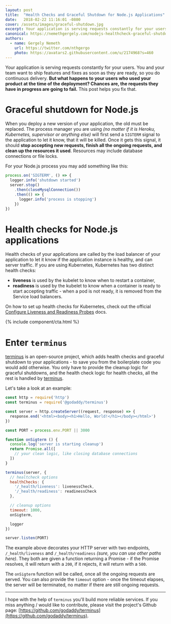 ```yaml
---
layout: post
title:  "Health Checks and Graceful Shutdown for Node.js Applications"
date:   2018-02-22 11:16:01 -0800
cover: /assets/images/graceful-shutdown.jpg
excerpt: Your application is serving requests constantly for your users. You and your team want to ship features and fixes as soon as they are ready, so you do continuous delivery. But what happens to your users who used your product at the time of the deployment? Chances are, the requests they have in progress are going to fail. This post helps you fix that.
canonical: https://nemethgergely.com/nodejs-healthcheck-graceful-shutdown
authors:
  - name: Gergely Nemeth
    url: https://twitter.com/nthgergo
    photo: https://avatars2.githubusercontent.com/u/2174968?s=460
---
```


Your application is serving requests constantly for your users. You and your team want to ship features and fixes as soon as they are ready, so you do continuous delivery. **But what happens to your users who used your product at the time of the deployment? Chances are, the requests they have in progress are going to fail.** This post helps you fix that.

# Graceful shutdown for Node.js

When you deploy a new version of your application, the old must be replaced. The process manager you are using *(no matter if it is Heroku, Kubernetes, supervisor or anything else)* will first send a `SIGTERM` signal to the application to let it know, that it will be killed. Once it gets this signal, it should **stop accepting new requests, finish all the ongoing requests, and clean up the resources it used**. Resources may include database connections or file locks.

For your Node.js process you may add something like this:

```javascript
process.on('SIGTERM', () => {
  logger.info('shutdown started')
  server.stop()
    .then(closeMysqlConnection())
    .then(() => {
      logger.info('process is stopping')
    })
})
```

# Health checks for Node.js applications

Health checks of your applications are called by the load balancer of your application to let it know if the application instance is healthy, and can server traffic. If you are using Kubernetes, Kubernetes has two distinct health checks:

* **liveness** is used by the kubelet to know when to restart a container,
* **readiness** is used by the kubelet to know when a container is ready to start accepting traffic - when a pod is not ready, it is removed from the Service load balancers.

On how to set up health checks for Kubernetes, check out the official [Configure Liveness and Readiness Probes](https://kubernetes.io/docs/tasks/configure-pod-container/configure-liveness-readiness-probes/) docs.

{% include component/cta.html %}

# Enter `terminus`

[terminus](https://github.com/godaddy/terminus) is an open-source project, which adds health checks and graceful shutdown to your applications - to save you from the boilerplate code you would add otherwise. You only have to provide the cleanup logic for graceful shutdowns, and the health check logic for health checks, all the rest is handled by [terminus](https://github.com/godaddy/terminus).

Let's take a look at an example:

```javascript
const http = require('http')
const terminus = require('@godaddy/terminus')

const server = http.createServer((request, response) => {
  response.end('<html><body><h1>Hello, World!</h1></body></html>')
})

const PORT = process.env.PORT || 3000

function onSigterm () {
  console.log('server is starting cleanup')
  return Promise.all([
    // your clean logic, like closing database connections
  ])
}

terminus(server, {
  // healtcheck options
  healthChecks: {
    '/_health/liveness': livenessCheck,
    '/_health/readiness': readinessCheck
  },

  // cleanup options
  timeout: 1000,
  onSigterm,

  logger
})

server.listen(PORT)
```

The example above decorates your HTTP server with two endpoints, `/_health/liveness` and `/_health/readiness` *(sure, you can use other paths here)*. They both are given a function returning a Promise - if the Promise resolves, it will return with a `200`, if it rejects, it will return with a `500`.

The `onSigterm` function will be called, once all the ongoing requests are served. You can also provide the `timeout` option - once the timeout elapses, the server will be terminated, no matter if there are still ongoing requests.

---

I hope with the help of `terminus` you'll build more reliable services. If you miss anything / would like to contribute, please visit the project's Github page: [https://github.com/godaddy/terminus](https://github.com/godaddy/terminus).
